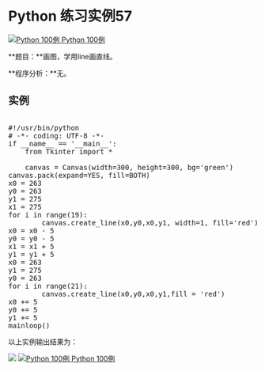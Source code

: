 Python 练习实例57
=============

 [![Python 100例](../images/up.gif)
 Python 100例](python-100-examples.html)


 **题目：**画图，学用line画直线。

 **程序分析：**无。

  实例
--

 <pre>

#!/usr/bin/python
# -*- coding: UTF-8 -*-
if __name__ == '__main__':
    from Tkinter import *
 
    canvas = Canvas(width=300, height=300, bg='green')
canvas.pack(expand=YES, fill=BOTH)
x0 = 263
y0 = 263
y1 = 275
x1 = 275
for i in range(19):
        canvas.create_line(x0,y0,x0,y1, width=1, fill='red')
x0 = x0 - 5
y0 = y0 - 5
x1 = x1 + 5
y1 = y1 + 5
x0 = 263
y1 = 275
y0 = 263
for i in range(21):
        canvas.create_line(x0,y0,x0,y1,fill = 'red')
x0 += 5
y0 += 5
y1 += 5
mainloop()
</pre>

  以上实例输出结果为：

 ![](http://www.runoob.com/wp-content/uploads/2015/10/line.jpg)
 [![Python 100例](../images/up.gif)
 Python 100例](python-100-examples.html)